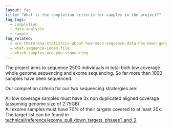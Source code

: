 ```yaml
---
layout: faq
title: "What is the completion criteria for samples in the project?"
faq_tags:
  - completion
  - data-analysis
  - sample
faq_related:
  - are-there-any-statistics-about-how-much-sequence-data-has-been-generated-project
  - what-sequence-index-file
  - which-samples-are-you-sequencing
---
```

                    
The project aims to sequence 2500 individuals in total both low coverage whole genome sequencing and exome sequencing. So far more than 1000 samples have been sequenced.

Our completion criteria for our two sequencing stratergies are:

All low coverage samples must have 3x non duplicated aligned coverage (assuming genome size of 2.75GB)  
All exome samples must have 70% of their targets covered to at least 20x. The target list can be found in [technical/reference/exome_pull_down_targets_phases1_and_2](ftp://ftp.1000genomes.ebi.ac.uk/vol1/ftp/technical/reference/exome_pull_down_targets_phases1_and_2/)
